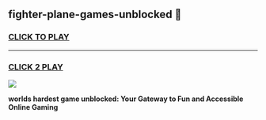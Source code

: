
## fighter-plane-games-unblocked 👋
<h3>
<a href="https://premium.freeplayer.one?title=fighter-plane-games-unblocked&ref=14F">CLICK TO PLAY</a></h3>
<hr>

<h3>
<a href="https://premium.freeplayer.one?title=fighter-plane-games-unblocked&ref=14F">CLICK 2 PLAY</a>
  
</h3>

<a href="https://premium.freeplayer.one?title=fighter-plane-games-unblocked&ref=12F/"><img src="https://clearcache.store/games.png"></a>


**worlds hardest game unblocked: Your Gateway to Fun and Accessible Online Gaming**
